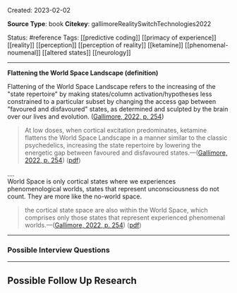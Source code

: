 Created: 2023-02-02

**Source Type**: book
**Citekey**: gallimoreRealitySwitchTechnologies2022

Status: #reference 
Tags: [[predictive coding]] [[primacy of experience]] [[reality]] [[perception]] [[perception of reality]] [[ketamine]] [[phenomenal-noumenal]] [[altered states]] [[neurology]]

*****

**Flattening the World Space Landscape (definition)**

Flattening of the World Space Landscape refers to the increasing of the "state repertoire" by making states/column activation/hypotheses less constrained to a particular subset by changing the access gap between "favoured and disfavoured" states, as determined and sculpted by the brain over our lives and evolution. ([Gallimore, 2022, p. 254](zotero://select/library/items/DU8JIXUQ))

> At low doses, when cortical excitation predominates, ketamine flattens the World Space Landscape in a manner similar to the classic psychedelics, increasing the state repertoire by lowering the energetic gap between favoured and disfavoured states.—([Gallimore, 2022, p. 254](zotero://select/library/items/DU8JIXUQ)) ([pdf](zotero://open-pdf/library/items/6FAH3R9X?page=254&annotation=X5L776VB))

....  
World Space is only cortical states where we experiences phenomenological worlds, states that represent unconsciousness do not count. They are more like the no-world space.

> the cortical state space are also within the World Space, which comprises only those states that represent experienced phenomenal worlds.—([Gallimore, 2022, p. 254](zotero://select/library/items/DU8JIXUQ)) ([pdf](zotero://open-pdf/library/items/6FAH3R9X?page=254&annotation=6KGXB5LF))








***

### Possible Interview Questions







*****

## Possible Follow Up Research